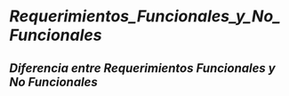 # **_Requerimientos_Funcionales_y_No_Funcionales_**

## **_Diferencia entre Requerimientos Funcionales y No Funcionales_**

